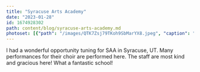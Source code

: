 ```yaml
---
title: "Syracuse Arts Academy"
date: "2023-01-28"
id: 1674928302
path: content/blog/syracuse-arts-academy.md
photoset: [{"path": "/images/QTK7Zsj79TKoh9SbMarYX8.jpeg", "caption": "Auditorium Console piano", "thumbnail": "True"}, {"path": "/images/f3GgtWgSWYRSV4DAyQBEbG.jpeg", "caption": "Kimball Grand on stage ", "thumbnail": "False"}]
---
```

I had a wonderful opportunity tuning for SAA in Syracuse, UT. Many performances for their choir are performed here. The staff are most kind and gracious here! What a fantastic school!